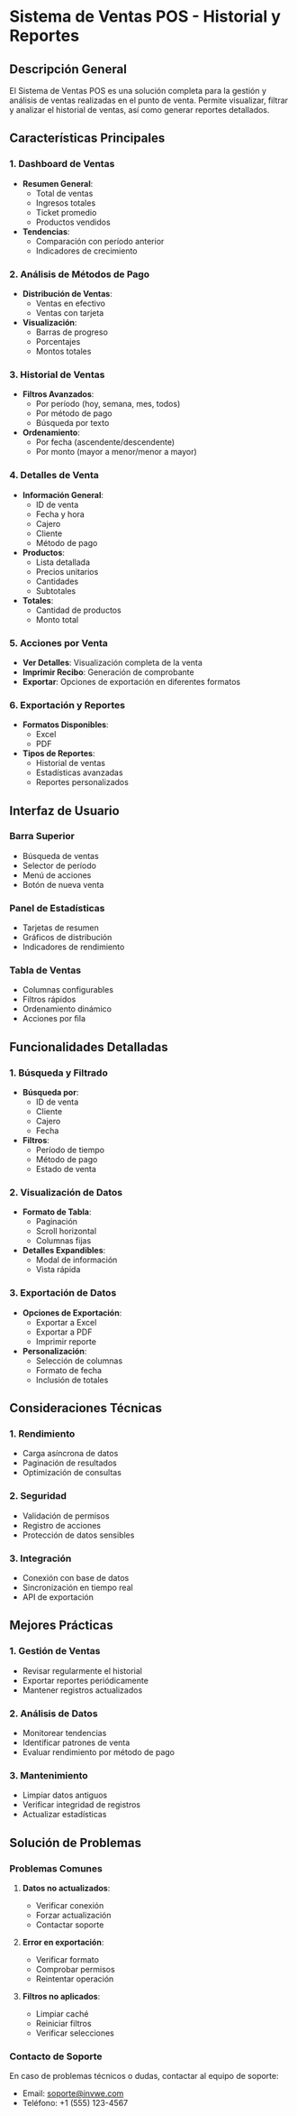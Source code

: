 # Sistema de Ventas POS - Historial y Reportes

## Descripción General
El Sistema de Ventas POS es una solución completa para la gestión y análisis de ventas realizadas en el punto de venta. Permite visualizar, filtrar y analizar el historial de ventas, así como generar reportes detallados.

## Características Principales

### 1. Dashboard de Ventas
- **Resumen General**:
  - Total de ventas
  - Ingresos totales
  - Ticket promedio
  - Productos vendidos
- **Tendencias**:
  - Comparación con período anterior
  - Indicadores de crecimiento

### 2. Análisis de Métodos de Pago
- **Distribución de Ventas**:
  - Ventas en efectivo
  - Ventas con tarjeta
- **Visualización**:
  - Barras de progreso
  - Porcentajes
  - Montos totales

### 3. Historial de Ventas
- **Filtros Avanzados**:
  - Por período (hoy, semana, mes, todos)
  - Por método de pago
  - Búsqueda por texto
- **Ordenamiento**:
  - Por fecha (ascendente/descendente)
  - Por monto (mayor a menor/menor a mayor)

### 4. Detalles de Venta
- **Información General**:
  - ID de venta
  - Fecha y hora
  - Cajero
  - Cliente
  - Método de pago
- **Productos**:
  - Lista detallada
  - Precios unitarios
  - Cantidades
  - Subtotales
- **Totales**:
  - Cantidad de productos
  - Monto total

### 5. Acciones por Venta
- **Ver Detalles**: Visualización completa de la venta
- **Imprimir Recibo**: Generación de comprobante
- **Exportar**: Opciones de exportación en diferentes formatos

### 6. Exportación y Reportes
- **Formatos Disponibles**:
  - Excel
  - PDF
- **Tipos de Reportes**:
  - Historial de ventas
  - Estadísticas avanzadas
  - Reportes personalizados

## Interfaz de Usuario

### Barra Superior
- Búsqueda de ventas
- Selector de período
- Menú de acciones
- Botón de nueva venta

### Panel de Estadísticas
- Tarjetas de resumen
- Gráficos de distribución
- Indicadores de rendimiento

### Tabla de Ventas
- Columnas configurables
- Filtros rápidos
- Ordenamiento dinámico
- Acciones por fila

## Funcionalidades Detalladas

### 1. Búsqueda y Filtrado
- **Búsqueda por**:
  - ID de venta
  - Cliente
  - Cajero
  - Fecha
- **Filtros**:
  - Período de tiempo
  - Método de pago
  - Estado de venta

### 2. Visualización de Datos
- **Formato de Tabla**:
  - Paginación
  - Scroll horizontal
  - Columnas fijas
- **Detalles Expandibles**:
  - Modal de información
  - Vista rápida

### 3. Exportación de Datos
- **Opciones de Exportación**:
  - Exportar a Excel
  - Exportar a PDF
  - Imprimir reporte
- **Personalización**:
  - Selección de columnas
  - Formato de fecha
  - Inclusión de totales

## Consideraciones Técnicas

### 1. Rendimiento
- Carga asíncrona de datos
- Paginación de resultados
- Optimización de consultas

### 2. Seguridad
- Validación de permisos
- Registro de acciones
- Protección de datos sensibles

### 3. Integración
- Conexión con base de datos
- Sincronización en tiempo real
- API de exportación

## Mejores Prácticas

### 1. Gestión de Ventas
- Revisar regularmente el historial
- Exportar reportes periódicamente
- Mantener registros actualizados

### 2. Análisis de Datos
- Monitorear tendencias
- Identificar patrones de venta
- Evaluar rendimiento por método de pago

### 3. Mantenimiento
- Limpiar datos antiguos
- Verificar integridad de registros
- Actualizar estadísticas

## Solución de Problemas

### Problemas Comunes
1. **Datos no actualizados**:
   - Verificar conexión
   - Forzar actualización
   - Contactar soporte

2. **Error en exportación**:
   - Verificar formato
   - Comprobar permisos
   - Reintentar operación

3. **Filtros no aplicados**:
   - Limpiar caché
   - Reiniciar filtros
   - Verificar selecciones

### Contacto de Soporte
En caso de problemas técnicos o dudas, contactar al equipo de soporte:
- Email: soporte@invwe.com
- Teléfono: +1 (555) 123-4567 
